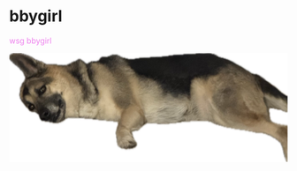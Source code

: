 
 # bbygirl
 <p style="color:Violet;"> wsg bbygirl </p>
<img src="docs/assets/img/Image (2).jpg" alt="Doge">
